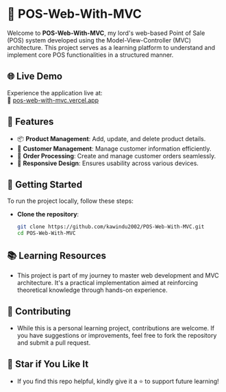# 🛒 POS-Web-With-MVC

Welcome to **POS-Web-With-MVC**, my lord's web-based Point of Sale (POS) system developed using the Model-View-Controller (MVC) architecture. This project serves as a learning platform to understand and implement core POS functionalities in a structured manner.


## 🌐 Live Demo

Experience the application live at:  
🔗 [pos-web-with-mvc.vercel.app](https://pos-web-with-mvc.vercel.app)


## 🧰 Features

- 📦 **Product Management**: Add, update, and delete product details.
- 👥 **Customer Management**: Manage customer information efficiently.
- 🛒 **Order Processing**: Create and manage customer orders seamlessly.
- 🎨 **Responsive Design**: Ensures usability across various devices.


## 🚀 Getting Started

To run the project locally, follow these steps:
-  **Clone the repository**:
   ```bash
   git clone https://github.com/kawindu2002/POS-Web-With-MVC.git
   cd POS-Web-With-MVC


## 📚 Learning Resources

- This project is part of my journey to master web development and MVC architecture. It's a practical implementation aimed at reinforcing theoretical knowledge through hands-on experience.


## 🤝 Contributing

- While this is a personal learning project, contributions are welcome. If you have suggestions or improvements, feel free to fork the repository and submit a pull request.


## 🌟 Star if You Like It

- If you find this repo helpful, kindly give it a ⭐ to support future learning!
